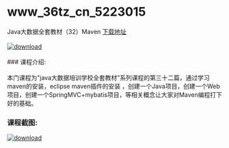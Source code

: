 # www_36tz_cn_5223015
Java大数据全套教材（32）Maven
[下载地址](http://www.36tz.cn/article/5223015 "下载地址")
<br/></br>[![download](http://36tz.cn/muke_img/2022_02_1-52.png "下载地址")](http://www.36tz.cn/article/5223015 "下载地址")
<br/></br>### 课程介绍:<br/></br>本门课程为"java大数据培训学校全套教材"系列课程的第三十二篇，通过学习maven的安装，eclipse maven插件的安装 ，创建一个Java项目，创建一个Web项目，创建一个SpringMVC+mybatis项目，等相关概念让大家对Maven编程打下好的基础。

### 课程截图:
[![download](http://36tz.cn/muke_img/2022_02_2-63.png "下载地址")](http://www.36tz.cn/article/5223015 "下载地址")
